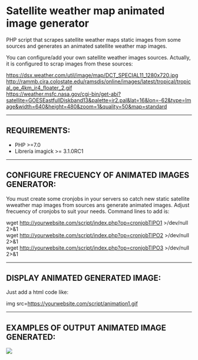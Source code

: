 # Satellite weather map animated image generator
PHP script that scrapes satellite weather maps static images from some sources and generates an animated satellite weather map images.

You can configure/add your own satellite weather images sources. Actually, it is configured to scrap images from these sources:

https://dsx.weather.com/util/image/map/DCT_SPECIAL11_1280x720.jpg<br>
http://rammb.cira.colostate.edu/ramsdis/online/images/latest/tropical/tropical_ge_4km_ir4_floater_2.gif<br>
https://weather.msfc.nasa.gov/cgi-bin/get-abi?satellite=GOESEastfullDiskband13&palette=ir2.pal&lat=16&lon=-62&type=Image&width=640&height=480&zoom=1&quality=50&map=standard<br>

--------------------
REQUIREMENTS:
--------------------
- PHP >=7.0<br>
- Librería imagick  >= 3.1.0RC1

--------------------------------------------------
CONFIGURE FRECUENCY OF ANIMATED IMAGES GENERATOR:
--------------------------------------------------
You must create some cronjobs in your servers so catch new static satellite wweather map images from sources ans generate animated images. Adjust frecuency of cronjobs to suit  your needs. Command lines to add is:

wget http://yourwebsite.com/script/index.php?op=cronjobTIPO1 >/dev/null 2>&1<br>
wget http://yourwebsite.com/script/index.php?op=cronjobTIPO2 >/dev/null 2>&1<br>
wget http://yourwebsite.com/script/index.php?op=cronjobTIPO3 >/dev/null 2>&1<br>

----------------------------------
DISPLAY ANIMATED GENERATED IMAGE:
----------------------------------
Just add a html code like:

img src=https://yourwebsite.com/script/animation1.gif


------------------------------------------------
EXAMPLES OF OUTPUT ANIMATED IMAGE GENERATED:
------------------------------------------------

<img src=animation3.gif>


